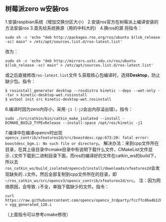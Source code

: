 
## 树莓派zero w安装ros
1.安装raspbian系统（增加交换分区大小）
2.安装ros官方在树莓派上编译安装的方法安装ros
3.首先给系统换源（用的中科大的）
4.换ros的源
将指令：
```
sudo sh -c 'echo "deb http://packages.ros.org/ros/ubuntu $(lsb_release -sc) main" > /etc/apt/sources.list.d/ros-latest.list'
```
改为：
```
sudo sh -c 'echo "deb http://mirrors.ustc.edu.cn/ros/ubuntu $(lsb_release -sc) main" > /etc/apt/sources.list.d/ros-latest.list'
```
或之后直接修改`ros-latest.list`文件
5.获取核心包编译时，选择**Desktop**，防止缺少包。指令：
```
$ rosinstall_generator desktop --rosdistro kinetic --deps --wet-only --tar > kinetic-desktop-wet.rosinstall
$ wstool init src kinetic-desktop-wet.rosinstall
```
6.编译时因为zero内存小，采用`-j1`（`-j2`会出内存溢出错）。指令：
```
sudo ./src/catkin/bin/catkin_make_isolated --install -DCMAKE_BUILD_TYPE=Release --install-space /opt/ros/kinetic -j1
```
7.编译中在编译opencv时出现`opencv_contrib/xfeatures2d/src/boostdesc.cpp:673:20: fatal error: boostdesc_bgm.i: No such file or directory`。
解决办法：来到cpp文件所在目录，在其上级目录中cmake目录中有说明下载什么文件，CMakeList文件显示`.i`文件下载到二进制目录下面，而ros的编译好的文件在catkin_ws的build下，所以去`ros_catkin_ws/build_isolated/opencv3/install/downloads/xfeatures2d`会发现缺失的`.i`文件。然后全部复制到cpp文件所在的目录，即`~/ros_catkin_ws/src/opencv3/opencv_contrib/xfeatures2d/src`。
注：因为网络原因，会导致`.i`不全，单独下载缺少的文件。指令：
```
curl https://raw.githubusercontent.com/opencv/opencv_3rdparty/fccf7cd6a4b12079f73bbfb21745f9babcd4eb1d/vgg_generated_120.i > vgg_generated_120.i
```
（上面指令可以参考cmake修改）
